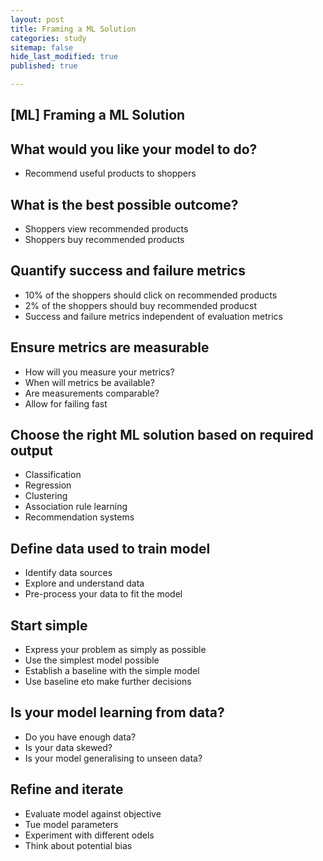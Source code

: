 ```yaml
---
layout: post
title: Framing a ML Solution
categories: study
sitemap: false
hide_last_modified: true
published: true

---
```


## [ML] Framing a ML Solution

## What would you like your model to do?
- Recommend useful products to shoppers

## What is the best possible outcome?
- Shoppers view recommended products
- Shoppers buy recommended products

## Quantify success and failure metrics
- 10% of the shoppers should click on recommended products
- 2% of the shoppers should buy recommended producst
- Success and failure metrics independent of evaluation metrics

## Ensure metrics are measurable
- How will you measure your metrics?
- When will metrics be available?
- Are measurements comparable?
- Allow for failing fast

## Choose the right ML solution based on required output
- Classification
- Regression
- Clustering
- Association rule learning
- Recommendation systems

## Define data used to train model
- Identify data sources
- Explore and understand data
- Pre-process your data to fit the model

## Start simple
- Express your problem as simply as possible
- Use the simplest model possible
- Establish a baseline with the simple model
- Use baseline eto make further decisions

## Is your model learning from data?
- Do you have enough data?
- Is your data skewed?
- Is your model generalising to unseen data?

## Refine and iterate
- Evaluate model against objective
- Tue model parameters
- Experiment with different odels
- Think about potential bias